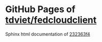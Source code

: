 GitHub Pages of [tdviet/fedcloudclient](https://github.com/tdviet/fedcloudclient.git)
===
Sphinx html documentation of [232363f4](https://github.com/tdviet/fedcloudclient/tree/232363f4b6e38fc4816cd2948a0e90ce07cee8ef)
